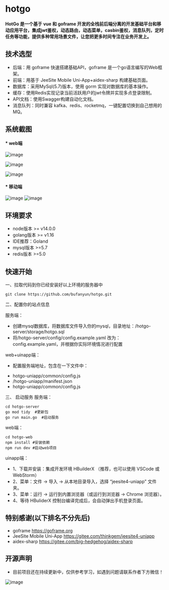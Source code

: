 # hotgo


#### HotGo 是一个基于 vue 和 goframe 开发的全栈前后端分离的开发基础平台和移动应用平台，集成jwt鉴权，动态路由，动态菜单，casbin鉴权，消息队列，定时任务等功能，提供多种常用场景文件，让您把更多时间专注在业务开发上。

## 技术选型

* 后端：用 goframe 快速搭建基础API，goframe 是一个go语言编写的Web框架。
* 前端：用基于 JeeSite Mobile Uni-App+aidex-sharp 构建基础页面。
* 数据库：采用MySql(5.7)版本，使用 gorm 实现对数据库的基本操作。
* 缓存：使用Redis实现记录当前活跃用户的jwt令牌并实现多点登录限制。
* API文档：使用Swagger构建自动化文档。
* 消息队列：同时兼容 kafka、redis、rocketmq，一键配置切换到自己想用的MQ。

## 系统截图
#### * web端

![image](https://user-images.githubusercontent.com/26652343/155689571-e6a0a5a3-011b-44cc-b84b-a1c82301b207.png)

![image](https://user-images.githubusercontent.com/26652343/155689646-d3395261-6061-469f-8256-3cd0ff9f5d05.png)

![image](https://user-images.githubusercontent.com/26652343/155689709-5ddac1d3-1c01-4fab-9d3a-9ece72ca5ba0.png)

#### * 移动端
![image](https://user-images.githubusercontent.com/26652343/155689481-2fc019eb-18e4-4a94-b417-50524e945089.png)
![image](https://user-images.githubusercontent.com/26652343/155689738-ac97f9c0-47ae-499b-b3fe-0cb4ce97f3bc.png)

## 环境要求
- node版本 >= v14.0.0
- golang版本 >= v1.16
- IDE推荐：Goland
- mysql版本 >=5.7
- redis版本 >=5.0

## 快速开始
 一、拉取代码到你已经安装好以上环境的服务器中
 ```shell script
git clone https://github.com/bufanyun/hotgo.git
 ```

二、配置你的站点信息

服务端：
 - 创建mysql数据库，将数据库文件导入你的mysql，目录地址：/hotgo-server/storage/hotgo.sql
 - 将/hotgo-server/config/config.example.yaml 改为：config.example.yaml，并根据你实际环境情况进行配置

web+uinapp端：
 - 配置服务端地址，包含在一下文件中：
 * hotgo-uniapp/common/config.js 
 * /hotgo-uniapp/manifest.json 
 * hotgo-uniapp/common/config.js 

三、 启动服务
服务端：
   ```shell script
  cd hotgo-server
  go mod tidy  #更新包
  go run main.go  #启动服务
```

web端：
   ```shell script
cd hotgo-web
npm install #安装依赖
npm run dev #启动web项目
```
uinapp端：
- 1、下载并安装：集成开发环境 HBuilderX （推荐，也可以使用 VSCode 或 WebStorm）
- 2、菜单：文件 -> 导入 -> 从本地目录导入，选择 “jeesite4-uniapp” 文件夹。
- 3、菜单：运行 -> 运行到内置浏览器（或运行到浏览器 -> Chrome 浏览器）。
- 4、等待 HBuliderX 控制台编译完成后，会自动弹出手机登录页面。


## 特别感谢(以下排名不分先后)

* goframe https://goframe.org
* JeeSite Mobile Uni-App https://gitee.com/thinkgem/jeesite4-uniapp
* aidex-sharp https://gitee.com/big-hedgehog/aidex-sharp

## 开源声明
* 目前项目还在持续更新中，仅供参考学习，如遇到问题请联系作者下方微信！

![image](https://user-images.githubusercontent.com/26652343/155691271-1ded98d8-f0f1-4467-9079-26cec1195af5.png)